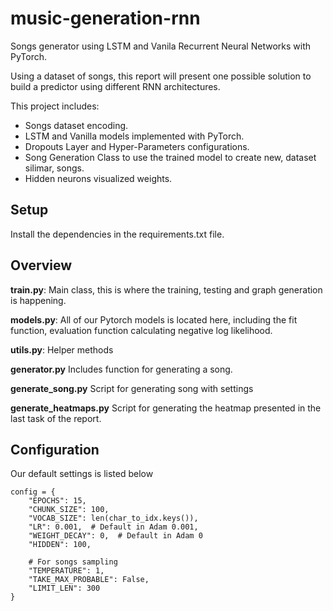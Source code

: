# music-generation-rnn
Songs generator using LSTM and Vanila Recurrent Neural Networks with PyTorch.

Using a dataset of songs, this report will present one possible solution to build a predictor using different RNN architectures.

This project includes:
* Songs dataset encoding.
* LSTM and Vanilla models implemented with PyTorch.
* Dropouts Layer and Hyper-Parameters configurations.
* Song Generation Class to use the trained model to create new, dataset silimar, songs.
* Hidden neurons visualized weights.

## Setup
Install the dependencies in the requirements.txt file.

## Overview
**train.py**:
Main class, this is where the training, testing and graph generation is happening.

**models.py**:
All of our Pytorch models is located here, including the fit function, evaluation function calculating negative 
log likelihood.

**utils.py**:
Helper methods 

**generator.py**
Includes function for generating a song.

**generate_song.py**
Script for generating song with settings

**generate_heatmaps.py**
Script for generating the heatmap presented in the last task of the report.


## Configuration
Our default settings is listed below
```
config = {
    "EPOCHS": 15,
    "CHUNK_SIZE": 100,
    "VOCAB_SIZE": len(char_to_idx.keys()),
    "LR": 0.001,  # Default in Adam 0.001,
    "WEIGHT_DECAY": 0,  # Default in Adam 0
    "HIDDEN": 100,

    # For songs sampling
    "TEMPERATURE": 1,
    "TAKE_MAX_PROBABLE": False,
    "LIMIT_LEN": 300
}
```
